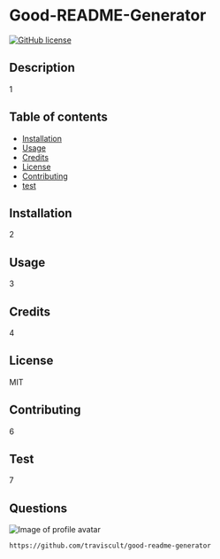 
# Good-README-Generator

[![GitHub license](https://img.shields.io/github/issues/traviscult/good-readme-generator)]( https://github.com/traviscult/good-readme-generator)

## Description
1

## Table of contents 
* [Installation](#installation)
* [Usage](#usage)
* [Credits](#credits)
* [License](#license)
* [Contributing](#contributing)
* [test](#test)


## Installation
2

## Usage 
3

## Credits
4

## License 
MIT

## Contributing
6

## Test
7

## Questions
  ![Image of profile avatar](https://github.com/traviscult.png?size=300)
  
    https://github.com/traviscult/good-readme-generator

